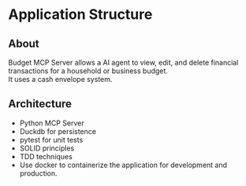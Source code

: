 # Application Structure

## About
Budget MCP Server allows a AI agent to view, edit, and delete financial transactions for a household or business budget.  
It uses a cash envelope system.

## Architecture
- Python MCP Server
- Duckdb for persistence
- pytest for unit tests
- SOLID principles
- TDD techniques
- Use docker to containerize the application for development and production.
